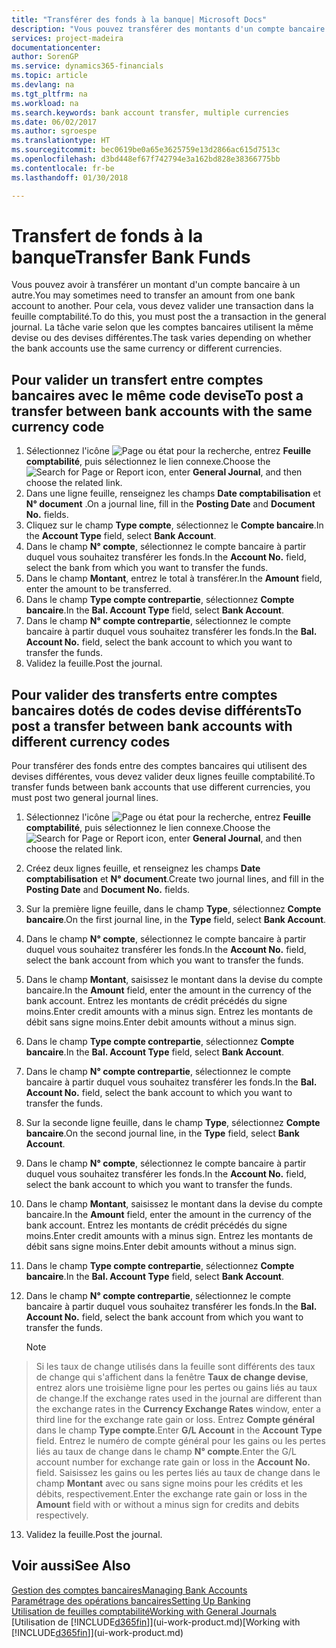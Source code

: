 ```yaml
---
title: "Transférer des fonds à la banque| Microsoft Docs"
description: "Vous pouvez transférer des montants d'un compte bancaire à un autre, y compris dans différentes devises, en validant la transaction dans la feuille comptabilité."
services: project-madeira
documentationcenter: 
author: SorenGP
ms.service: dynamics365-financials
ms.topic: article
ms.devlang: na
ms.tgt_pltfrm: na
ms.workload: na
ms.search.keywords: bank account transfer, multiple currencies
ms.date: 06/02/2017
ms.author: sgroespe
ms.translationtype: HT
ms.sourcegitcommit: bec0619be0a65e3625759e13d2866ac615d7513c
ms.openlocfilehash: d3bd448ef67f742794e3a162bd828e38366775bb
ms.contentlocale: fr-be
ms.lasthandoff: 01/30/2018

---
```

# <a name="transfer-bank-funds"></a><span data-ttu-id="5b6d7-103">Transfert de fonds à la banque</span><span class="sxs-lookup"><span data-stu-id="5b6d7-103">Transfer Bank Funds</span></span>
<span data-ttu-id="5b6d7-104">Vous pouvez avoir à transférer un montant d'un compte bancaire à un autre.</span><span class="sxs-lookup"><span data-stu-id="5b6d7-104">You may sometimes need to transfer an amount from one bank account to another.</span></span> <span data-ttu-id="5b6d7-105">Pour cela, vous devez valider une transaction dans la feuille comptabilité.</span><span class="sxs-lookup"><span data-stu-id="5b6d7-105">To do this, you must post the a transaction in the general journal.</span></span> <span data-ttu-id="5b6d7-106">La tâche varie selon que les comptes bancaires utilisent la même devise ou des devises différentes.</span><span class="sxs-lookup"><span data-stu-id="5b6d7-106">The task varies depending on whether the bank accounts use the same currency or different currencies.</span></span>

## <a name="to-post-a-transfer-between-bank-accounts-with-the-same-currency-code"></a><span data-ttu-id="5b6d7-107">Pour valider un transfert entre comptes bancaires avec le même code devise</span><span class="sxs-lookup"><span data-stu-id="5b6d7-107">To post a transfer between bank accounts with the same currency code</span></span>
1. <span data-ttu-id="5b6d7-108">Sélectionnez l'icône ![Page ou état pour la recherche](media/ui-search/search_small.png "icône Page ou état pour la recherche"), entrez **Feuille comptabilité**, puis sélectionnez le lien connexe.</span><span class="sxs-lookup"><span data-stu-id="5b6d7-108">Choose the ![Search for Page or Report](media/ui-search/search_small.png "Search for Page or Report icon") icon, enter **General Journal**, and then choose the related link.</span></span>
2. <span data-ttu-id="5b6d7-109">Dans une ligne feuille, renseignez les champs **Date comptabilisation** et **N° document** .</span><span class="sxs-lookup"><span data-stu-id="5b6d7-109">On a journal line, fill in the **Posting Date** and **Document No.** fields.</span></span>
3. <span data-ttu-id="5b6d7-110">Cliquez sur le champ **Type compte**, sélectionnez le **Compte bancaire**.</span><span class="sxs-lookup"><span data-stu-id="5b6d7-110">In the **Account Type** field, select **Bank Account**.</span></span>
4. <span data-ttu-id="5b6d7-111">Dans le champ **N° compte**, sélectionnez le compte bancaire à partir duquel vous souhaitez transférer les fonds.</span><span class="sxs-lookup"><span data-stu-id="5b6d7-111">In the **Account No.** field, select the bank from which you want to transfer the funds.</span></span>
5. <span data-ttu-id="5b6d7-112">Dans le champ **Montant**, entrez le total à transférer.</span><span class="sxs-lookup"><span data-stu-id="5b6d7-112">In the **Amount** field, enter the amount to be transferred.</span></span>
6. <span data-ttu-id="5b6d7-113">Dans le champ **Type compte contrepartie**, sélectionnez **Compte bancaire**.</span><span class="sxs-lookup"><span data-stu-id="5b6d7-113">In the **Bal. Account Type** field, select **Bank Account**.</span></span>
7. <span data-ttu-id="5b6d7-114">Dans le champ **N° compte contrepartie**, sélectionnez le compte bancaire à partir duquel vous souhaitez transférer les fonds.</span><span class="sxs-lookup"><span data-stu-id="5b6d7-114">In the **Bal. Account No.** field, select the bank account to which you want to transfer the funds.</span></span>
8. <span data-ttu-id="5b6d7-115">Validez la feuille.</span><span class="sxs-lookup"><span data-stu-id="5b6d7-115">Post the journal.</span></span>

## <a name="to-post-a-transfer-between-bank-accounts-with-different-currency-codes"></a><span data-ttu-id="5b6d7-116">Pour valider des transferts entre comptes bancaires dotés de codes devise différents</span><span class="sxs-lookup"><span data-stu-id="5b6d7-116">To post a transfer between bank accounts with different currency codes</span></span>
<span data-ttu-id="5b6d7-117">Pour transférer des fonds entre des comptes bancaires qui utilisent des devises différentes, vous devez valider deux lignes feuille comptabilité.</span><span class="sxs-lookup"><span data-stu-id="5b6d7-117">To transfer funds between bank accounts that use different currencies, you must post two general journal lines.</span></span>

1. <span data-ttu-id="5b6d7-118">Sélectionnez l'icône ![Page ou état pour la recherche](media/ui-search/search_small.png "icône Page ou état pour la recherche"), entrez **Feuille comptabilité**, puis sélectionnez le lien connexe.</span><span class="sxs-lookup"><span data-stu-id="5b6d7-118">Choose the ![Search for Page or Report](media/ui-search/search_small.png "Search for Page or Report icon") icon, enter **General Journal**, and then choose the related link.</span></span>
2. <span data-ttu-id="5b6d7-119">Créez deux lignes feuille, et renseignez les champs **Date comptabilisation** et **N° document**.</span><span class="sxs-lookup"><span data-stu-id="5b6d7-119">Create two journal lines, and fill in the **Posting Date** and **Document No.** fields.</span></span>
3. <span data-ttu-id="5b6d7-120">Sur la première ligne feuille, dans le champ **Type**, sélectionnez **Compte bancaire**.</span><span class="sxs-lookup"><span data-stu-id="5b6d7-120">On the first journal line, in the **Type** field, select **Bank Account**.</span></span>
4. <span data-ttu-id="5b6d7-121">Dans le champ **N° compte**, sélectionnez le compte bancaire à partir duquel vous souhaitez transférer les fonds.</span><span class="sxs-lookup"><span data-stu-id="5b6d7-121">In the **Account No.** field, select the bank account from which you want to transfer the funds.</span></span>
5. <span data-ttu-id="5b6d7-122">Dans le champ **Montant**, saisissez le montant dans la devise du compte bancaire.</span><span class="sxs-lookup"><span data-stu-id="5b6d7-122">In the **Amount** field, enter the amount in the currency of the bank account.</span></span> <span data-ttu-id="5b6d7-123">Entrez les montants de crédit précédés du signe moins.</span><span class="sxs-lookup"><span data-stu-id="5b6d7-123">Enter credit amounts with a minus sign.</span></span> <span data-ttu-id="5b6d7-124">Entrez les montants de débit sans signe moins.</span><span class="sxs-lookup"><span data-stu-id="5b6d7-124">Enter debit amounts without a minus sign.</span></span>
6. <span data-ttu-id="5b6d7-125">Dans le champ **Type compte contrepartie**, sélectionnez **Compte bancaire**.</span><span class="sxs-lookup"><span data-stu-id="5b6d7-125">In the **Bal. Account Type** field, select **Bank Account**.</span></span>
7. <span data-ttu-id="5b6d7-126">Dans le champ **N° compte contrepartie**, sélectionnez le compte bancaire à partir duquel vous souhaitez transférer les fonds.</span><span class="sxs-lookup"><span data-stu-id="5b6d7-126">In the **Bal. Account No.** field, select the bank account to which you want to transfer the funds.</span></span>
8. <span data-ttu-id="5b6d7-127">Sur la seconde ligne feuille, dans le champ **Type**, sélectionnez **Compte bancaire**.</span><span class="sxs-lookup"><span data-stu-id="5b6d7-127">On the second journal line, in the **Type** field, select **Bank Account**.</span></span>
9. <span data-ttu-id="5b6d7-128">Dans le champ **N° compte**, sélectionnez le compte bancaire à partir duquel vous souhaitez transférer les fonds.</span><span class="sxs-lookup"><span data-stu-id="5b6d7-128">In the **Account No.** field, select the bank account to which you want to transfer the funds.</span></span>
10. <span data-ttu-id="5b6d7-129">Dans le champ **Montant**, saisissez le montant dans la devise du compte bancaire.</span><span class="sxs-lookup"><span data-stu-id="5b6d7-129">In the **Amount** field, enter the amount in the currency of the bank account.</span></span> <span data-ttu-id="5b6d7-130">Entrez les montants de crédit précédés du signe moins.</span><span class="sxs-lookup"><span data-stu-id="5b6d7-130">Enter credit amounts with a minus sign.</span></span> <span data-ttu-id="5b6d7-131">Entrez les montants de débit sans signe moins.</span><span class="sxs-lookup"><span data-stu-id="5b6d7-131">Enter debit amounts without a minus sign.</span></span>
11. <span data-ttu-id="5b6d7-132">Dans le champ **Type compte contrepartie**, sélectionnez **Compte bancaire**.</span><span class="sxs-lookup"><span data-stu-id="5b6d7-132">In the **Bal. Account Type** field, select **Bank Account**.</span></span>  
12. <span data-ttu-id="5b6d7-133">Dans le champ **N° compte contrepartie**, sélectionnez le compte bancaire à partir duquel vous souhaitez transférer les fonds.</span><span class="sxs-lookup"><span data-stu-id="5b6d7-133">In the **Bal. Account No.** field, select the bank account from which you want to transfer the funds.</span></span>

    > [!NOTE]  
>   <span data-ttu-id="5b6d7-134">Si les taux de change utilisés dans la feuille sont différents des taux de change qui s'affichent dans la fenêtre **Taux de change devise**, entrez alors une troisième ligne pour les pertes ou gains liés au taux de change.</span><span class="sxs-lookup"><span data-stu-id="5b6d7-134">If the exchange rates used in the journal are different than the exchange rates in the **Currency Exchange Rates** window, enter a third line for the exchange rate gain or loss.</span></span> <span data-ttu-id="5b6d7-135">Entrez **Compte général** dans le champ **Type compte**.</span><span class="sxs-lookup"><span data-stu-id="5b6d7-135">Enter **G/L Account** in the **Account Type** field.</span></span> <span data-ttu-id="5b6d7-136">Entrez le numéro de compte général pour les gains ou les pertes liés au taux de change dans le champ **N° compte**.</span><span class="sxs-lookup"><span data-stu-id="5b6d7-136">Enter the G/L account number for exchange rate gain or loss in the **Account No.** field.</span></span> <span data-ttu-id="5b6d7-137">Saisissez les gains ou les pertes liés au taux de change dans le champ **Montant** avec ou sans signe moins pour les crédits et les débits, respectivement.</span><span class="sxs-lookup"><span data-stu-id="5b6d7-137">Enter the exchange rate gain or loss in the **Amount** field with or without a minus sign for credits and debits respectively.</span></span>
13. <span data-ttu-id="5b6d7-138">Validez la feuille.</span><span class="sxs-lookup"><span data-stu-id="5b6d7-138">Post the journal.</span></span>

## <a name="see-also"></a><span data-ttu-id="5b6d7-139">Voir aussi</span><span class="sxs-lookup"><span data-stu-id="5b6d7-139">See Also</span></span>
[<span data-ttu-id="5b6d7-140">Gestion des comptes bancaires</span><span class="sxs-lookup"><span data-stu-id="5b6d7-140">Managing Bank Accounts</span></span>](bank-manage-bank-accounts.md)  
[<span data-ttu-id="5b6d7-141">Paramétrage des opérations bancaires</span><span class="sxs-lookup"><span data-stu-id="5b6d7-141">Setting Up Banking</span></span>](bank-setup-banking.md)  
[<span data-ttu-id="5b6d7-142">Utilisation de feuilles comptabilité</span><span class="sxs-lookup"><span data-stu-id="5b6d7-142">Working with General Journals</span></span>](ui-work-general-journals.md)  
<span data-ttu-id="5b6d7-143">[Utilisation de [!INCLUDE[d365fin](includes/d365fin_md.md)]](ui-work-product.md)</span><span class="sxs-lookup"><span data-stu-id="5b6d7-143">[Working with [!INCLUDE[d365fin](includes/d365fin_md.md)]](ui-work-product.md)</span></span>

